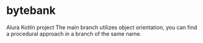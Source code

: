 # bytebank
Alura Kotlin project
The main branch utilizes object orientation, you can find a procedural approach in a branch of the same name.

